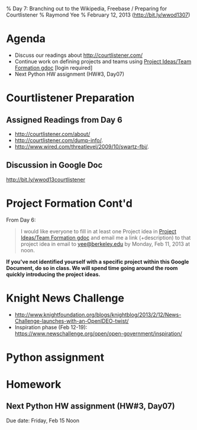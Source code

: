 % Day 7:  Branching out to the Wikipedia, Freebase / Preparing for Courtlistener
% Raymond Yee 
% February 12, 2013 (<http://bit.ly/wwod1307>)

# Agenda

* Discuss our readings about <http://courtlistener.com/>
* Continue work on defining projects and teams using [Project Ideas/Team Formation gdoc](http://bit.ly/wwod13projideas) [login required]
* Next Python HW assignment (HW#3, Day07)

# Courtlistener Preparation

## Assigned Readings from Day 6

* <http://courtlistener.com/about/>
* <http://courtlistener.com/dump-info/>.
* <http://www.wired.com/threatlevel/2009/10/swartz-fbi/>.

## Discussion in Google Doc

<http://bit.ly/wwod13courtlistener>

# Project Formation Cont'd

From Day 6:

> I would like everyone to fill in at least one Project idea in [Project Ideas/Team Formation gdoc](http://bit.ly/wwod13projideas) and email
me a link (+description) to that project idea in email to <yee@berkeley.edu> by Monday, Feb 11, 2013 at noon.

**If you've not identified yourself with a specific project within this Google Document, do so in class.  We will spend time going around
the room quickly introducing the project ideas.**

# Knight News Challenge

* <http://www.knightfoundation.org/blogs/knightblog/2013/2/12/News-Challenge-launches-with-an-OpenIDEO-twist/>
* Inspiration phase (Feb 12-19): <https://www.newschallenge.org/open/open-government/inspiration/>

# Python assignment



# Homework

## Next Python HW assignment (HW#3, Day07)

Due date: Friday, Feb 15 Noon
